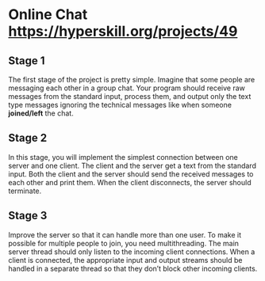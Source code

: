 # Online Chat https://hyperskill.org/projects/49

## Stage 1
The first stage of the project is pretty simple. Imagine that some people are messaging each other in a group chat. Your program should receive raw messages from the standard input, process them, and output only the text type messages ignoring the technical messages like when someone **joined/left** the chat.

## Stage 2
In this stage, you will implement the simplest connection between one server and one client. The client and the server get a text from the standard input. Both the client and the server should send the received messages to each other and print them. When the client disconnects, the server should terminate.

## Stage 3
Improve the server so that it can handle more than one user. To make it possible for multiple people to join, you need multithreading. The main server thread should only listen to the incoming client connections. When a client is connected, the appropriate input and output streams should be handled in a separate thread so that they don’t block other incoming clients.

